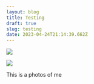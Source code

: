 ```yaml
---
layout: blog
title: Testing
draft: true
slug: testing
date: 2023-04-24T21:14:39.662Z
---
```

![](/images/uploads/coach-beard-ted-lasso.gif)

![](/images/uploads/brandon.jpeg)

T﻿his is a photos of me